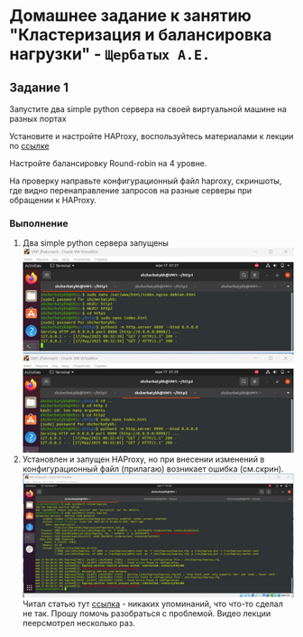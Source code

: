 # Домашнее задание к занятию "Кластеризация и балансировка нагрузки" - `Щербатых А.Е.`
## Задание 1
Запустите два simple python сервера на своей виртуальной машине на разных портах

Установите и настройте HAProxy, воспользуйтесь материалами к лекции по [ссылке](https://github.com/netology-code/sflt-homeworks/blob/main/2)

Настройте балансировку Round-robin на 4 уровне.

На проверку направьте конфигурационный файл haproxy, скриншоты, где видно перенаправление запросов на разные серверы при обращении к HAProxy.

### Выполнение
1. Два simple python сервера запущены
    ![alt text](https://github.com/Anton-Shcherbatykh/FOPS-32_7/blob/main/screenshots/%D0%97%D0%B0%D0%B4%D0%B0%D0%BD%D0%B8%D0%B5%201.jpg)
    ![alt text](https://github.com/Anton-Shcherbatykh/FOPS-32_7/blob/main/screenshots/%D0%97%D0%B0%D0%B4%D0%B0%D0%BD%D0%B8%D0%B5%201_2.jpg)
2. Установлен и запущен HAProxy, но при внесении изменений в конфигурационный файл (прилагаю) возникает ошибка (см.скрин).
   ![alt text](https://github.com/Anton-Shcherbatykh/FOPS-32_7/blob/main/screenshots/%D0%97%D0%B0%D0%B4%D0%B0%D0%BD%D0%B8%D0%B5%201_3%20%D0%BE%D1%88%D0%B8%D0%B1%D0%BA%D0%B0.jpg)
   Читал статью тут [ссылка](https://www.haproxy.com/blog/how-to-enable-health-checks-in-haproxy) - никаких упоминаний, что что-то сделал не так.
   Прошу помочь разобраться с проблемой. Видео лекции пеерсмотрел несколько раз.
